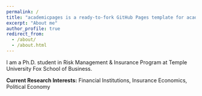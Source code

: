 ```yaml
---
permalink: /
title: "academicpages is a ready-to-fork GitHub Pages template for academic personal websites"
excerpt: "About me"
author_profile: true
redirect_from: 
  - /about/
  - /about.html
---
```


I am a Ph.D. student in Risk Management & Insurance Program at Temple University Fox School of Business. 

**Current Research Interests:** Financial Institutions, Insurance Economics, Political Economy
